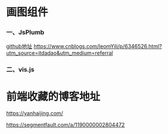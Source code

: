 # 画图组件

### 一、JsPlumb
[github地址](https://github.com/jsplumb/jsplumb)
https://www.cnblogs.com/leomYili/p/6346526.html?utm_source=itdadao&utm_medium=referral

### 二、vis.js


# 前端收藏的博客地址

https://yanhaijing.com/

https://segmentfault.com/a/1190000002804472
